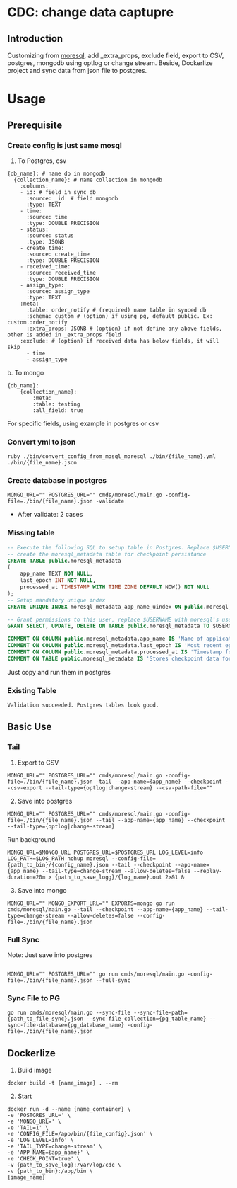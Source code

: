 # CDC: change data captupre

## Introduction

Customizing from [moresql](https://github.com/zph/moresql), add \_extra_props, exclude field, export to CSV, postgres, mongodb using optlog or change stream.
Beside, Dockerlize project and sync data from json file to postgres.

# Usage

## Prerequisite

### Create config is just same mosql

1. To Postgres, csv

```
{db_name}: # name db in mongodb
  {collection_name}: # name collection in mongodb
    :columns:
    - id: # field in sync db
      :source: _id  # field mongodb
      :type: TEXT
    - time:
      :source: time
      :type: DOUBLE PRECISION
    - status:
      :source: status
      :type: JSONB
    - create_time:
      :source: create_time
      :type: DOUBLE PRECISION
    - received_time:
      :source: received_time
      :type: DOUBLE PRECISION
    - assign_type:
      :source: assign_type
      :type: TEXT
    :meta:
      :table: order_notify # (required) name table in synced db
      :schema: custom # (option) if using pg, default public. Ex: custom.order_notify
      :extra_props: JSONB # (option) if not define any above fields, other is added in _extra_props field
    :exclude: # (option) if received data has below fields, it will skip
      - time
      - assign_type
```

b. To mongo

```
{db_name}:
    {collection_name}:
        :meta:
        :table: testing
        :all_field: true
```

For specific fields, using example in postgres or csv

### Convert yml to json

```
ruby ./bin/convert_config_from_mosql_moresql ./bin/{file_name}.yml ./bin/{file_name}.json
```

### Create database in postgres

```
MONGO_URL="" POSTGRES_URL="" cmds/moresql/main.go -config-file=./bin/{file_name}.json -validate
```

- After validate: 2 cases

### Missing table

```sql
-- Execute the following SQL to setup table in Postgres. Replace $USERNAME with the moresql user.
-- create the moresql_metadata table for checkpoint persistance
CREATE TABLE public.moresql_metadata
(
    app_name TEXT NOT NULL,
    last_epoch INT NOT NULL,
    processed_at TIMESTAMP WITH TIME ZONE DEFAULT NOW() NOT NULL
);
-- Setup mandatory unique index
CREATE UNIQUE INDEX moresql_metadata_app_name_uindex ON public.moresql_metadata (app_name);

-- Grant permissions to this user, replace $USERNAME with moresql's user
GRANT SELECT, UPDATE, DELETE ON TABLE public.moresql_metadata TO $USERNAME;

COMMENT ON COLUMN public.moresql_metadata.app_name IS 'Name of application. Used for circumstances where multiple apps stream to same PG instance.';
COMMENT ON COLUMN public.moresql_metadata.last_epoch IS 'Most recent epoch processed from Mongo';
COMMENT ON COLUMN public.moresql_metadata.processed_at IS 'Timestamp for when the last epoch was processed at';
COMMENT ON TABLE public.moresql_metadata IS 'Stores checkpoint data for MoreSQL (mongo->pg) streaming';
```

Just copy and run them in postgres

### Existing Table

```
Validation succeeded. Postgres tables look good.
```

## Basic Use

### Tail

1. Export to CSV

```
MONGO_URL="" POSTGRES_URL="" cmds/moresql/main.go -config-file=./bin/{file_name}.json -tail --app-name={app_name} --checkpoint --csv-export --tail-type={optlog|change-stream} --csv-path-file=""
```

2. Save into postgres

```
MONGO_URL="" POSTGRES_URL="" cmds/moresql/main.go -config-file=./bin/{file_name}.json --tail --app-name={app_name} --checkpoint --tail-type={optlog|change-stream}
```

Run background

```
MONGO_URL=$MONGO_URL POSTGRES_URL=$POSTGRES_URL LOG_LEVEL=info LOG_PATH=$LOG_PATH nohup moresql --config-file={path_to_bin}/{config_name}.json --tail --checkpoint --app-name={app_name} --tail-type=change-stream --allow-deletes=false --replay-duration=20m > {path_to_save_logg}/{log_name}.out 2>&1 &
```

3. Save into mongo

```
MONGO_URL="" MONGO_EXPORT_URL="" EXPORTS=mongo go run cmds/moresql/main.go --tail --checkpoint --app-name={app_name} --tail-type=change-stream --allow-deletes=false --config-file=./bin/{file_name}.json
```

### Full Sync

Note: Just save into postgres

```

MONGO_URL="" POSTGRES_URL="" go run cmds/moresql/main.go -config-file=./bin/{file_name}.json --full-sync
```

### Sync File to PG

```
go run cmds/moresql/main.go --sync-file --sync-file-path={path_to_file_sync}.json --sync-file-collection={pg_table_name} --sync-file-database={pg_database_name} -config-file=./bin/{file_name}.json
```

## Dockerlize

1. Build image

```
docker build -t {name_image} . --rm
```

2. Start

```
docker run -d --name {name_container} \
-e 'POSTGRES_URL=' \
-e 'MONGO_URL=' \
-e 'TAIL=1' \
-e 'CONFIG_FILE=/app/bin/{file_config}.json' \
-e 'LOG_LEVEL=info' \
-e 'TAIL_TYPE=change-stream' \
-e 'APP_NAME={app_name}' \
-e 'CHECK_POINT=true' \
-v {path_to_save_log}:/var/log/cdc \
-v {path_to_bin}:/app/bin \
{image_name}
```
